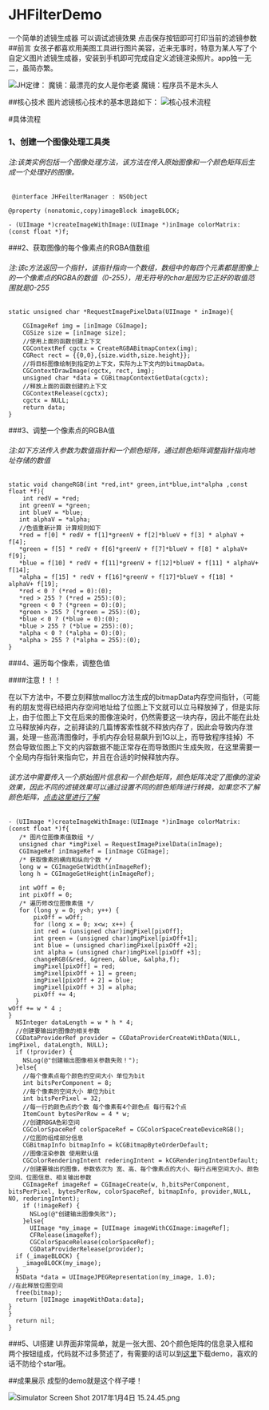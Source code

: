# JHFilterDemo
一个简单的滤镜生成器 可以调试滤镜效果  点击保存按钮即可打印当前的滤镜参数
##前言
女孩子都喜欢用美图工具进行图片美容，近来无事时，特意为某人写了个自定义图片滤镜生成器，安装到手机即可完成自定义滤镜渲染照片。app独一无二，虽简亦繁。


![JH定律：
魔镜：最漂亮的女人是你老婆
魔镜：程序员不是木头人](http://upload-images.jianshu.io/upload_images/1687409-d62eac421b20e6a5.png?imageMogr2/auto-orient/strip%7CimageView2/2/w/1240)


##核心技术
图片滤镜核心技术的基本思路如下：
![核心技术流程](http://upload-images.jianshu.io/upload_images/1687409-65edc35f81af85df.png?imageMogr2/auto-orient/strip%7CimageView2/2/w/1240)

#具体流程
### 1、创建一个图像处理工具类

######  注:该类实例包括一个图像处理方法，该方法在传入原始图像和一个颜色矩阵后生成一个处理好的图像。

     @interface JHFeilterManager : NSObject

    @property (nonatomic,copy)imageBlock imageBLOCK;

    - (UIImage *)createImageWithImage:(UIImage *)inImage colorMatrix:(const float *)f;

###2、获取图像的每个像素点的RGBA值数组
######  注:该c方法返回一个指针，该指针指向一个数组，数组中的每四个元素都是图像上的一个像素点的RGBA的数值（0-255），用无符号的char是因为它正好的取值范围就是0-255

    static unsigned char *RequestImagePixelData(UIImage * inImage){  

        CGImageRef img = [inImage CGImage];
        CGSize size = [inImage size];
        //使用上面的函数创建上下文
        CGContextRef cgctx = CreateRGBABitmapContex(img);
        CGRect rect = {{0,0},{size.width,size.height}};
        //将目标图像绘制到指定的上下文，实际为上下文内的bitmapData。
        CGContextDrawImage(cgctx, rect, img);
        unsigned char *data = CGBitmapContextGetData(cgctx);
        //释放上面的函数创建的上下文
        CGContextRelease(cgctx);
        cgctx = NULL;
        return data;
    }

###3、调整一个像素点的RGBA值
###### 注:如下方法传入参数为数值指针和一个颜色矩阵，通过颜色矩阵调整指针指向地址存储的数值
    static void changeRGB(int *red,int* green,int*blue,int*alpha ,const float *f){
        int redV = *red;
       int greenV = *green;
       int blueV = *blue;
       int alphaV = *alpha;
       //色值重新计算 计算规则如下
       *red = f[0] * redV + f[1]*greenV + f[2]*blueV + f[3] * alphaV + f[4];
       *green = f[5] * redV + f[6]*greenV + f[7]*blueV + f[8] * alphaV+ f[9];
       *blue = f[10] * redV + f[11]*greenV + f[12]*blueV + f[11] * alphaV+ f[14];
       *alpha = f[15] * redV + f[16]*greenV + f[17]*blueV + f[18] * alphaV+ f[19];
       *red < 0 ? (*red = 0):(0);
       *red > 255 ? (*red = 255):(0);
       *green < 0 ? (*green = 0):(0);
       *green > 255 ? (*green = 255):(0);
       *blue < 0 ? (*blue = 0):(0);
       *blue > 255 ? (*blue = 255):(0);
       *alpha < 0 ? (*alpha = 0):(0);
       *alpha > 255 ? (*alpha = 255):(0);
    }

###4、遍历每个像素，调整色值

####注意！！！

在以下方法中，不要立刻释放malloc方法生成的bitmapData内存空间指针，（可能有的朋友觉得已经把内存空间地址给了位图上下文就可以立马释放掉了，但是实际上，由于位图上下文在后来的图像渲染时，仍然需要这一块内存，因此不能在此处立马释放掉内存，之前拜读的几篇博客索性就不释放内存了，因此会导致内存泄漏，处理一些高清图像时，手机内存会轻易飙升到1G以上，而导致程序挂掉）不然会导致位图上下文的内容数据不能正常存在而导致图片生成失败，在这里需要一个全局内存指针来指向它，并且在合适的时候释放内存。
###### 该方法中需要传入一个原始图片信息和一个颜色矩阵，颜色矩阵决定了图像的渲染效果，因此不同的滤镜效果可以通过设置不同的颜色矩阵进行转换，如果您不了解颜色矩阵，[点击这里进行了解](http://www.cnblogs.com/yjmyzz/archive/2010/10/16/1852878.html)
    - (UIImage *)createImageWithImage:(UIImage *)inImage colorMatrix:(const float *)f{
       /* 图片位图像素值数组 */
       unsigned char *imgPixel = RequestImagePixelData(inImage);
       CGImageRef inImageRef = [inImage CGImage];
       /* 获取像素的横向和纵向个数 */
       long w = CGImageGetWidth(inImageRef);
       long h = CGImageGetHeight(inImageRef);

       int wOff = 0;
       int pixOff = 0;
       /* 遍历修改位图像素值 */
       for (long y = 0; y<h; y++) {
           pixOff = wOff;
           for (long x = 0; x<w; x++) {
           int red = (unsigned char)imgPixel[pixOff];
           int green = (unsigned char)imgPixel[pixOff+1];
           int blue = (unsigned char)imgPixel[pixOff +2];
           int alpha = (unsigned char)imgPixel[pixOff +3];
           changeRGB(&red, &green, &blue, &alpha,f);
           imgPixel[pixOff] = red;
           imgPixel[pixOff + 1] = green;
           imgPixel[pixOff + 2] = blue;
           imgPixel[pixOff + 3] = alpha;
           pixOff += 4;
      }
    wOff += w * 4 ;
    }
      NSInteger dataLength = w * h * 4;
      //创建要输出的图像的相关参数
      CGDataProviderRef provider = CGDataProviderCreateWithData(NULL, imgPixel, dataLength, NULL);
      if (!provider) {
        NSLog(@"创建输出图像相关参数失败！");
      }else{
        //每个像素点每个颜色的空间大小 单位为bit
        int bitsPerComponent = 8;
        //每个像素的空间大小 单位为bit
        int bitsPerPixel = 32;
        //每一行的颜色点的个数 每个像素有4个颜色点 每行有2个点
        ItemCount bytesPerRow = 4 * w;
        //创建RBGA色彩空间
        CGColorSpaceRef colorSpaceRef = CGColorSpaceCreateDeviceRGB();
        //位图的组成部分信息
        CGBitmapInfo bitmapInfo = kCGBitmapByteOrderDefault;
        //图像渲染参数 使用默认值
        CGColorRenderingIntent rederingIntent = kCGRenderingIntentDefault;
        //创建要输出的图像，参数依次为 宽、高、每个像素点的大小、每行占用空间大小、颜色空间、位图信息、相关输出参数
        CGImageRef imageRef = CGImageCreate(w, h,bitsPerComponent, bitsPerPixel, bytesPerRow, colorSpaceRef, bitmapInfo, provider,NULL, NO, rederingIntent);
        if (!imageRef) {
          NSLog(@"创建输出图像失败");
        }else{
          UIImage *my_image = [UIImage imageWithCGImage:imageRef];
          CFRelease(imageRef);
          CGColorSpaceRelease(colorSpaceRef);
          CGDataProviderRelease(provider);
      if (_imageBLOCK) {
        _imageBLOCK(my_image);
      }
      NSData *data = UIImageJPEGRepresentation(my_image, 1.0);
    //在此释放位图空间
      free(bitmap);
      return [UIImage imageWithData:data];
    }
    }
      return nil;
    }

###5、UI搭建
UI界面非常简单，就是一张大图、20个颜色矩阵的信息录入框和两个按钮组成，代码就不过多赘述了，有需要的话可以到[这里](https://github.com/China131/JHFilterDemo.git)下载demo，喜欢的话不防给个star哦。

##成果展示
成型的demo就是这个样子喽！


![Simulator Screen Shot 2017年1月4日 15.24.45.png](http://upload-images.jianshu.io/upload_images/1687409-bf929484d1ee0a84.png?imageMogr2/auto-orient/strip%7CimageView2/2/w/1240)
